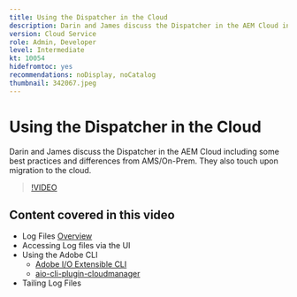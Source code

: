 ```yaml
---
title: Using the Dispatcher in the Cloud
description: Darin and James discuss the Dispatcher in the AEM Cloud including some best practices and differences from AMS/On-Prem. They also touch upon migration to the cloud.
version: Cloud Service
role: Admin, Developer
level: Intermediate
kt: 10054
hidefromtoc: yes
recommendations: noDisplay, noCatalog
thumbnail: 342067.jpeg
---
```


# Using the Dispatcher in the Cloud

Darin and James discuss the Dispatcher in the AEM Cloud including some best practices and differences from AMS/On-Prem. They also touch upon migration to the cloud.

>[!VIDEO](https://video.tv.adobe.com/v/342067/?quality=12&learn=on)

## Content covered in this video

+ Log Files [Overview](https://experienceleague.adobe.com/docs/experience-manager-learn/cloud-service/debugging/debugging-aem-as-a-cloud-service/logs.html)
+ Accessing Log files via the UI
+ Using the Adobe CLI
  + [Adobe I/O Extensible CLI](https://github.com/adobe/aio-cli)
  + [aio-cli-plugin-cloudmanager](https://github.com/adobe/aio-cli-plugin-cloudmanager/blob/main/README.md)
+ Tailing Log Files
